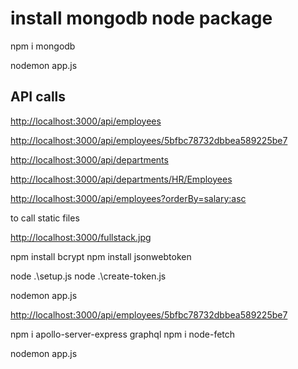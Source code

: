 # install mongodb node package

npm i mongodb

nodemon app.js

## API calls

<http://localhost:3000/api/employees>

<http://localhost:3000/api/employees/5bfbc78732dbbea589225be7>

<http://localhost:3000/api/departments>

<http://localhost:3000/api/departments/HR/Employees>

<http://localhost:3000/api/employees?orderBy=salary:asc>

to call static files

<http://localhost:3000/fullstack.jpg>

npm install bcrypt
npm install jsonwebtoken

node .\setup.js
node .\create-token.js

nodemon app.js

<http://localhost:3000/api/employees/5bfbc78732dbbea589225be7>

npm i apollo-server-express graphql
npm i node-fetch

nodemon app.js
